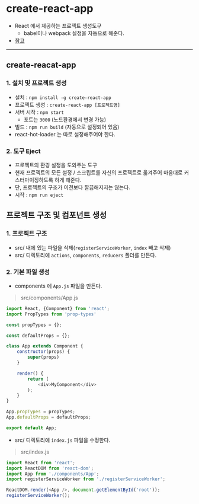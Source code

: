 # create-react-app
  - React 에서 제공하는 프로젝트 생성도구
    - babel이나 webpack 설정을 자동으로 해준다.
  - [참고](https://github.com/facebook/create-react-app)

---

## create-reacat-app
  ### 1. 설치 및 프로젝트 생성
  - 설치 : `npm install -g create-react-app`
  - 프로젝트 생성 : `create-react-app [프로젝트명]`
  - 서버 시작 : `npm start`
    - 포트는 `3000` (노드환경에서 변경 가능)
  - 빌드 : `npm run build` (자동으로 설정되어 있음)
  - react-hot-loader 는 따로 설정해주어야 한다.

  ### 2. 도구 Eject
  - 프로젝트의 환경 설정을 도와주는 도구
  - 현재 프로젝트의 모든 설정 / 스크립트를 자신의 프로젝트로 옮겨주어 마음대로 커스터마이징하도록 하게 해준다.
  - 단, 프로젝트의 구조가 이전보다 깔끔해지지는 않는다.
  - 시작 : `npm run eject`

## 프로젝트 구조 및 컴포넌트 생성
  ### 1. 프로젝트 구조
  - src/ 내에 있는 파일을 삭제(`registerServiceWorker`, `index` 빼고 삭제)
  - src/ 디렉토리에 `actions`, `components`, `reducers` 폴더를 만든다.

  ### 2. 기본 파일 생성
  - components 에 `App.js` 파일을 만든다.

  > src/components/App.js

  ```JavaScript
  import React, {Component} from 'react';
  import PropTypes from 'prop-types'

  const propTypes = {};

  const defaultProps = {};

  class App extends Component {
      constructor(props) {
          super(props)
      }

      render() {
          return (
              <div>MyComponent</div>
          );
      }
  }

  App.propTypes = propTypes;
  App.defaultProps = defaultProps;

  export default App;
  ```

  - src/ 디렉토리에 `index.js` 파일을 수정한다.

  > src/index.js

  ```JavaScript
  import React from 'react';
  import ReactDOM from 'react-dom';
  import App from './components/App';
  import registerServiceWorker from './registerServiceWorker';

  ReactDOM.render(<App />, document.getElementById('root'));
  registerServiceWorker();
  ```
